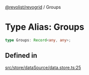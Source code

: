 [@revolist/revogrid](README.md) / Groups

# Type Alias: Groups

```ts
type Groups: Record<any, any>;
```

## Defined in

[src/store/dataSource/data.store.ts:25](https://github.com/revolist/revogrid/blob/47823c55f21dbab2ee19530dcd4c960a36eea0e4/src/store/dataSource/data.store.ts#L25)
